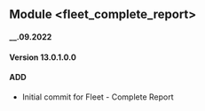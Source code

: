 ## Module <fleet_complete_report>

#### __.09.2022
#### Version 13.0.1.0.0
#### ADD

- Initial commit for Fleet - Complete Report
